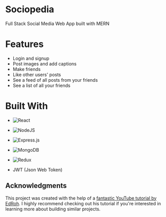 # Sociopedia
Full Stack Social Media Web App built with MERN

# Features
* Login and signup
* Post images and add captions
* Make friends
* Like other users' posts
* See a feed of all posts from your friends
* See a list of all your friends


# Built With

* ![React](https://img.shields.io/badge/react-%23404d59?style=for-the-badge&logo=react&logoColor=%2361DAFB)

* ![NodeJS](https://img.shields.io/badge/node.js-6DA55F?style=for-the-badge&logo=node.js&logoColor=white)
* ![Express.js](https://img.shields.io/badge/express.js-%23404d59.svg?style=for-the-badge&logo=express&logoColor=%2361DAFB)
* ![MongoDB](https://img.shields.io/badge/MongoDB-%234ea94b.svg?style=for-the-badge&logo=mongodb&logoColor=white)
* ![Redux](https://img.shields.io/badge/redux-%23404d59?style=for-the-badge&logo=redux&logoColor=%2361DAFB)

* JWT (Json Web Token)


## Acknowledgments

This project was created with the help of a [fantastic YouTube tutorial by EdRoh](https://youtu.be/K8YELRmUb5o?si=A-LMMf4fiOH9d71F). I highly recommend checking out his tutorial if you're interested in learning more about building similar projects.
